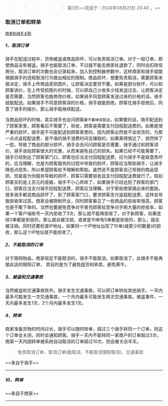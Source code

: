 > > > > >    第3页==完成于 : 2024年08月21日 20:40 。==

### 取消订单和转单

[`商家和骑手关联`](..\行为和属性(横向关联思维)\两者相互关联\商家和骑手关联\转单.md)

##### 1、取消订单

骑手在配送过程中，货物被盗或商品损坏，可以免责取消订单。对于一般订单，即使商品没有被盗，骑手也能取消订单，不过就不能去商家处退款了，同时会扣除信用分，取消订单的次数也会记录起来，加入到控制器参数中，这样商家和骑手就能根据骑手的违规取消行为做出相应的限制。商品损坏，想要免责取消，需要顾客来做决定，骑手上传商品受损图片，让顾客决定要货不要。如果是部分损坏，可以和顾客讲价，在上传受损图片的时候，可以把自己少收多少钱发送过去，让顾客决定是否需要，当然顾客也能修改价格，如果骑手同意顾客发送过来的价格的话，骑手就能配送。如果骑手不同意顾客讲的价格，骑手就能拒绝。顾客在骑手拒绝后，同意了骑手的报价，那么骑手能继续配送。



当商品损坏的时候，其实骑手也会问顾客`要不要继续配送`，如果要的话，骑手配送到了顾客家里，顾客看后不需要了，拒收，顾客是需要支付回程配送费的。如果是很严重的损坏，骑手是不可能配送到顾客家里的，因为顾客必然是不会收货的，为那一点点返程配送费，是不值的骑手浪费时间去赚取的，如果离得很近了，突然摔了一跤，导致了商品的部分损坏，骑手会去问问顾客是否需要，骑手通过和顾客讲价，骑手说给顾客很大的优惠，从而来避免自己的损失。如果已经不可能需要了，骑手已经到达了顾客家门口，顾客也应当支付回程配送费，应为骑手不是故意弄坏的，应当理解，也是为顾客服务的过程中导致的损坏，顾客应当帮助骑手，让骑手降低点损失，所以希望顾客给予理解和帮助。虽然说不是顾客自己导致的商品受损，但是是为你服务导致的损坏，顾客只需要拒收且支付回程配送费就行了。假如顾客买的是上百元的瓷器，骑手不小心弄碎了，如果骑手已经达到了顾客的家门口，顾客应当支付骑手回程配送费，顾客应当理解。对于那些商家搞出来的套路，很多骑手都说商品损坏了，到了顾客家门口，要求顾客支付返程配送费，这样会导致拒收率过高，商家会被限制开业，同时顾客看见了一些商品的拒收率很高，顾客也是不敢下单的。当然也要避免竞争对手冒充顾客给竞争对手刷大量的拒收率，如果一个客户端账号一天内拒收了3次，那么就不能再拒收了，对于新顾客，如果连续3单都是拒收的，那么就会被注销，或者是10单有5单都是拒收的，那么，就会被注销。同时还要检查IP地址，如果同一个IP地址出现了10单(或更少的数量)的拒收，那么这个IP地址就不能拒收了。

##### 2、不能取消的订单

对于限购物品，商家规定不能取消的，骑手不能取消，如果取消了，此骑手不能再接此店的限购订单， 其目的是为了避免囤货和转卖，避免黄牛。

##### 3、被盗和交通事故

当然被盗和交通事故除外。骑手发生交通事故，可以把订单转给其他骑手。一天内最多可能发生一次交通事故，一个月内最多可能发生两次交通事故。被盗事件，一天内最多发生1次，2个月内最多发生1次。

##### 4、转单

商家准备货物的时间过长，骑手可以随时转单，超过三个骑手转同一个订单，则这个订单会关闭，同时会通知顾客。骑手一天内不能转同一家商户的订单超过3次，商家一天内因转单被系统自动取消的订单超过10次，则会被关店半天。

> 免责取消订单、取消订单(能取消、不能取消强制取消)、交通事故

==来自于骑手==

----





##### 10、转单

==来自于商家==

----





